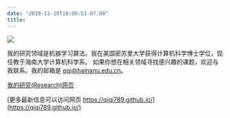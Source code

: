 ```yaml
---
date: "2019-11-19T10:00:51-07:00"
title: 
---
```


![](/./about_files/Qi_photo2.JPG)

我的研究领域是机器学习算法。我在美国密苏里大学获得计算机科学博士学位，现任教于海南大学计算机科学系。 如果你想在相关领域寻找感兴趣的课题，欢迎与我联系。我的邮箱是 qqi@hainanu.edu.cn。

[我的研究(Research)网页](https://qiqi789.github.io/research/)

[更多最新信息可以访问网页 https://qiqi789.github.io/](https://qiqi789.github.io/)